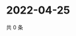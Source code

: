 # 2022-04-25

共 0 条

<!-- BEGIN WEIBO -->
<!-- 最后更新时间 Mon Apr 25 2022 13:16:10 GMT+0800 (China Standard Time) -->

<!-- END WEIBO -->
